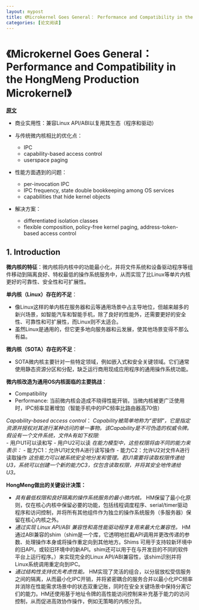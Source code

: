 ```yaml
---
layout: mypost
title: 《Microkernel Goes General： Performance and Compatibility in the HongMeng Production Microkernel》
categories: [论文阅读]
---
```

# 《Microkernel Goes General： Performance and Compatibility in the HongMeng Production Microkernel》

**[原文](osdi24-chen-haibo.pdf)**

- 商业实用性：兼容Linux API/ABI以复用其生态（程序和驱动）

- 与传统微内核相比的优化点：
    - IPC
    - capability-based access control
    - userspace paging

- 性能方面遇到的问题：
    - per-invocation IPC
    - IPC frequency, state double bookkeeping among OS services
    - capabilities that hide kernel objects

- 解决方案：
    - differentiated isolation classes
    - flexible composition, policy-free kernel paging, address-token-based access control

## 1. Introduction

**微内核的特征**：微内核将内核中的功能最小化，并将文件系统和设备驱动程序等组件移动到隔离良好、特权最低的操作系统服务中，从而实现了比Linux等单片内核更好的可靠性、安全性和可扩展性。

**单内核（Linux）存在的不足**：
- 像Linux这样的单内核在服务器和云等通用场景中占主导地位，但越来越多的新兴场景，如智能汽车和智能手机，除了良好的性能外，还需要更好的安全性、可靠性和可扩展性，而Linux则不太适合。
- 虽然Linux是通用的，但它更多地向服务器和云发展，使其他场景变得不那么有益。

**微内核（SOTA）存在的不足**：
- SOTA微内核主要针对一些特定领域，例如嵌入式和安全关键领域。它们通常使用静态资源分区和分配，缺乏运行商用现成应用程序的通用操作系统功能。

**微内核改造为通用OS内核面临的主要挑战**：
- Compatibility
- Performance: 当前微内核会造成不晓得性能开销，当微内核被更广泛使用时，IPC频率显著增加（智能手机中的IPC频率比路由器高70倍）

*Capability-based access control*：
    *Capability被简单地称为“密钥”，它是指定资源并授权对其进行某种访问的单一事物。该Capability是不可伪造的权威令牌。*
    *假设有一个文件系统，文件A有如下权限:*   
    - 用户U1可以读和写
    - 用户U2可以读
    *在能力模型中，这些权限将由不同的能力来表示：*
    - 能力C1：允许U1对文件A进行读写操作
    - 能力C2：允许U2对文件A进行读取操作
    *这些能力可以被系统安全地分发和管理。若U1需要将读取权限传递给U3，系统可以创建一个新的能力C3，仅包含读取权限，并将其安全地传递给U3。*

**HongMeng做出的关键设计决策：**
- *具有最低权限和良好隔离的操作系统服务的最小微内核。* HM保留了最小化原则，仅在核心内核中保留必要的功能，包括线程调度程序、serial/timer驱动程序和访问控制，并将所有其他组件作为独立的操作系统服务（多服务器）保留在核心内核之外。
- *通过实现 Linux API/ABI 兼容性和高性能驱动程序复用来最大化兼容性。* HM 通过ABI兼容的shim（shim是一个库，它透明地拦截API调用并更改传递的参数、处理操作本身或将操作重定向到其他地方。Shims 可用于支持较新环境中的旧API，或较旧环境中的新API。shim还可以用于在与开发目的不同的软件平台上运行程序。）来实现完全的Linux API/ABI兼容性，该shim识别并将Linux系统调用重定向到IPC。
- *通过结构性支持优先考虑性能。* HM实现了灵活的组合，以分层放松受信服务之间的隔离，从而最小化IPC开销，并将紧密耦合的服务合并以最小化IPC频率并消除在性能需求场景中的状态双重记账，同时在安全关键场景中保持分离它们的能力。HM还使用基于地址令牌的高性能访问控制来补充基于能力的访问控制，从而促进高效协作操作，例如无策略的内核分页。